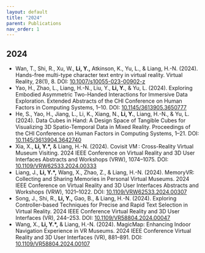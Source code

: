 ```yaml
---
layout: default
title: "2024"
parent: Publications
nav_order: 1
---
```


## 2024
- Wan, T., Shi, R., Xu, W., **Li, Y.,** Atkinson, K., Yu, L., & Liang, H.-N. (2024). Hands-free multi-type character text entry in virtual reality. Virtual Reality, 28(1), 8. DOI: [10.1007/s10055-023-00902-z](https://doi.org/10.1007/s10055-023-00902-z)
- Yao, H., Zhao, L., Liang, H.-N., Liu, Y., **Li, Y.**, & Yu, L. (2024). Exploring Embodied Asymmetric Two-Handed Interactions for Immersive Data Exploration. Extended Abstracts of the CHI Conference on Human Factors in Computing Systems, 1–10. DOI: [10.1145/3613905.3650777](https://doi.org/10.1145/3613905.3650777)
- He, S., Yao, H., Jiang, L., Li, K., Xiang, N., **Li, Y.**, Liang, H.-N., & Yu, L. (2024). Data Cubes in Hand: A Design Space of Tangible Cubes for Visualizing 3D Spatio-Temporal Data in Mixed Reality. Proceedings of the CHI Conference on Human Factors in Computing Systems, 1–21. DOI: [10.1145/3613904.3642740](https://doi.org/10.1145/3613904.3642740)
- Xia, X., **Li, Y.*,** & Liang, H.-N. (2024). Covisit VM : Cross-Reality Virtual Museum Visiting. 2024 IEEE Conference on Virtual Reality and 3D User Interfaces Abstracts and Workshops (VRW), 1074–1075. DOI: [10.1109/VRW62533.2024.00333](https://doi.org/10.1109/VRW62533.2024.00333)
- Liang, J., **Li, Y.*,** Wang, X., Zhao, Z., & Liang, H.-N. (2024). MemoryVR: Collecting and Sharing Memories in Personal Virtual Museums. 2024 IEEE Conference on Virtual Reality and 3D User Interfaces Abstracts and Workshops (VRW), 1021–1022. DOI: [10.1109/VRW62533.2024.00307](https://doi.org/10.1109/VRW62533.2024.00307)
- Song, J., Shi, R., **Li, Y.,** Gao, B., & Liang, H.-N. (2024). Exploring Controller-based Techniques for Precise and Rapid Text Selection in Virtual Reality. 2024 IEEE Conference Virtual Reality and 3D User Interfaces (VR), 244–253. DOI: [10.1109/VR58804.2024.00047](https://doi.org/10.1109/VR58804.2024.00047)
- Wang, X., **Li, Y.*,** & Liang, H.-N. (2024). MagicMap: Enhancing Indoor Navigation Experience in VR Museums. 2024 IEEE Conference Virtual Reality and 3D User Interfaces (VR), 881–891. DOI: [10.1109/VR58804.2024.00107](https://doi.org/10.1109/VR58804.2024.00107)
